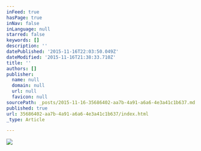 ```yaml
---
inFeed: true
hasPage: true
inNav: false
inLanguage: null
starred: false
keywords: []
description: ''
datePublished: '2015-11-16T22:03:50.049Z'
dateModified: '2015-11-16T21:38:33.710Z'
title: ''
authors: []
publisher:
  name: null
  domain: null
  url: null
  favicon: null
sourcePath: _posts/2015-11-16-35686402-aa7b-4a91-a6a6-4e3a41c1b637.md
published: true
url: 35686402-aa7b-4a91-a6a6-4e3a41c1b637/index.html
_type: Article

---
```

![](https://the-grid-user-content.s3-us-west-2.amazonaws.com/899eba4a-7189-428a-8d76-d78e7b35c62c.jpg)